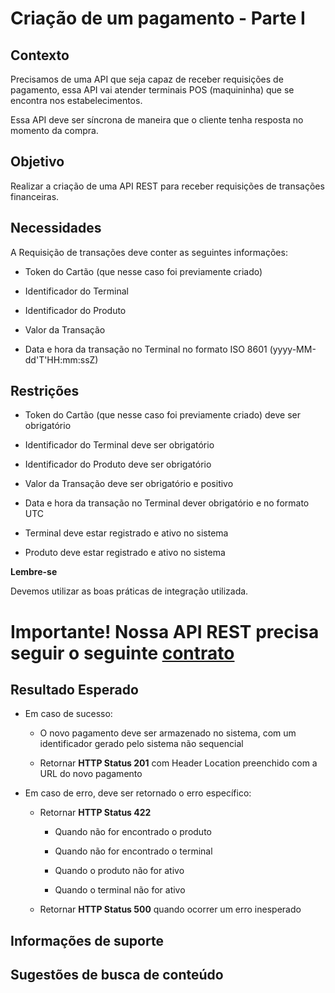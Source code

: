 # Criação de um pagamento - Parte I

## Contexto

Precisamos de uma API que seja capaz de receber requisições de pagamento, essa API vai atender terminais POS (maquininha) 
que se encontra nos estabelecimentos.

Essa API deve ser síncrona de maneira que o cliente tenha resposta no momento da compra.

## Objetivo

Realizar a criação de uma API REST para receber requisições de transações financeiras.

## Necessidades

A Requisição de transações deve conter as seguintes informações:

- Token do Cartão (que nesse caso foi previamente criado)

- Identificador do Terminal

- Identificador do Produto

- Valor da Transação

- Data e hora da transação no Terminal no formato ISO 8601 (yyyy-MM-dd'T'HH:mm:ssZ)

## Restrições

- Token do Cartão (que nesse caso foi previamente criado) deve ser obrigatório

- Identificador do Terminal deve ser obrigatório

- Identificador do Produto deve ser obrigatório

- Valor da Transação deve ser obrigatório e positivo

- Data e hora da transação no Terminal dever obrigatório e no formato UTC

- Terminal deve estar registrado e ativo no sistema

- Produto deve estar registrado e ativo no sistema

**Lembre-se**

Devemos utilizar as boas práticas de integração utilizada.

# Importante! Nossa API REST precisa seguir o seguinte **[contrato](../../recursos/open-api/openapi-desafio-03.yaml)**

## Resultado Esperado

- Em caso de sucesso:

    - O novo pagamento deve ser armazenado no sistema, com um identificador gerado pelo sistema não sequencial
    
    - Retornar **HTTP Status 201** com Header Location preenchido com a URL do novo pagamento
    
- Em caso de erro, deve ser retornado o erro específico:

    - Retornar **HTTP Status 422**
        
        - Quando não for encontrado o produto
        
        - Quando não for encontrado o terminal
        
        - Quando o produto não for ativo
        
        - Quando o terminal não for ativo
    
    - Retornar **HTTP Status 500** quando ocorrer um erro inesperado

## Informações de suporte

## Sugestões de busca de conteúdo